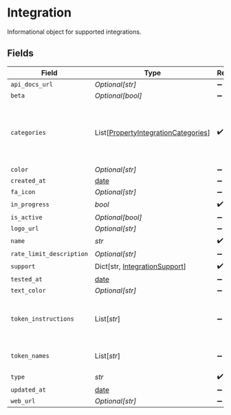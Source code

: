 # Integration

Informational object for supported integrations.


## Fields

| Field                                                                                       | Type                                                                                        | Required                                                                                    | Description                                                                                 |
| ------------------------------------------------------------------------------------------- | ------------------------------------------------------------------------------------------- | ------------------------------------------------------------------------------------------- | ------------------------------------------------------------------------------------------- |
| `api_docs_url`                                                                              | *Optional[str]*                                                                             | :heavy_minus_sign:                                                                          | N/A                                                                                         |
| `beta`                                                                                      | *Optional[bool]*                                                                            | :heavy_minus_sign:                                                                          | N/A                                                                                         |
| `categories`                                                                                | List[[PropertyIntegrationCategories](../../models/shared/propertyintegrationcategories.md)] | :heavy_check_mark:                                                                          | The categories of support solutions that this integration has                               |
| `color`                                                                                     | *Optional[str]*                                                                             | :heavy_minus_sign:                                                                          | N/A                                                                                         |
| `created_at`                                                                                | [date](https://docs.python.org/3/library/datetime.html#date-objects)                        | :heavy_minus_sign:                                                                          | N/A                                                                                         |
| `fa_icon`                                                                                   | *Optional[str]*                                                                             | :heavy_minus_sign:                                                                          | N/A                                                                                         |
| `in_progress`                                                                               | *bool*                                                                                      | :heavy_check_mark:                                                                          | N/A                                                                                         |
| `is_active`                                                                                 | *Optional[bool]*                                                                            | :heavy_minus_sign:                                                                          | N/A                                                                                         |
| `logo_url`                                                                                  | *Optional[str]*                                                                             | :heavy_minus_sign:                                                                          | N/A                                                                                         |
| `name`                                                                                      | *str*                                                                                       | :heavy_check_mark:                                                                          | N/A                                                                                         |
| `rate_limit_description`                                                                    | *Optional[str]*                                                                             | :heavy_minus_sign:                                                                          | N/A                                                                                         |
| `support`                                                                                   | Dict[str, [IntegrationSupport](../../models/shared/integrationsupport.md)]                  | :heavy_check_mark:                                                                          | N/A                                                                                         |
| `tested_at`                                                                                 | [date](https://docs.python.org/3/library/datetime.html#date-objects)                        | :heavy_minus_sign:                                                                          | N/A                                                                                         |
| `text_color`                                                                                | *Optional[str]*                                                                             | :heavy_minus_sign:                                                                          | N/A                                                                                         |
| `token_instructions`                                                                        | List[*str*]                                                                                 | :heavy_minus_sign:                                                                          | instructions for the user on how to find the token/key                                      |
| `token_names`                                                                               | List[*str*]                                                                                 | :heavy_minus_sign:                                                                          | if auth_types = 'token'                                                                     |
| `type`                                                                                      | *str*                                                                                       | :heavy_check_mark:                                                                          | N/A                                                                                         |
| `updated_at`                                                                                | [date](https://docs.python.org/3/library/datetime.html#date-objects)                        | :heavy_minus_sign:                                                                          | N/A                                                                                         |
| `web_url`                                                                                   | *Optional[str]*                                                                             | :heavy_minus_sign:                                                                          | N/A                                                                                         |